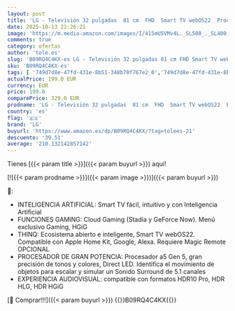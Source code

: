 ```yaml
---
layout: post
title: 'LG - Televisión 32 pulgadas  81 cm  FHD  Smart TV webOS22  Procesador de gran Potencia a5 Gen 5  Compatible con Formatos HDR 10  HLG  HGiG  LG 32LQ63006LA'
date: 2025-10-13 22:26:21
image: 'https://m.media-amazon.com/images/I/415mU5VMv4L._SL500_._SL400_.jpg'
comments: true
category: ofertas
author: 'tole.es'
slug: 'B09RQ4C4KX-es LG - Televisión 32 pulgadas 81 cm FHD Smart TV webOS22...'
sku: 'B09RQ4C4KX-es'
tags: [ '749d7d8e-47fd-431e-8b51-348b70f767e2_0','749d7d8e-47fd-431e-8b51-348b70f767e2_101','749d7d8e-47fd-431e-8b51-348b70f767e2_1201','749d7d8e-47fd-431e-8b51-348b70f767e2_8501','749d7d8e-47fd-431e-8b51-348b70f767e2_9001','Arborist Merchandising Root','CML-Tech','Electrónica','Gaming & Entertainment','Home Entertainment','Los favoritos de nuestros clientes: Electrónica','Self Service','Servicios Heavy and Bulky','Special Features Stores','TV < 43"','TV, vídeo y home cinema','Tech all','Televisores','lg','smart','tv','🇪🇸', ]
actualPrice: 199.0 EUR
currency: EUR
price: 199.0
comparePrice: 329.0 EUR
prodname: 'LG - Televisión 32 pulgadas  81 cm  FHD  Smart TV webOS22  Procesador de gran Potencia a5 Gen 5  Compatible con Formatos HDR 10  HLG  HGiG  LG 32LQ63006LA'
country: 'es'
flag: '🇪🇸'
brand: 'LG'
buyurl: 'https://www.amazon.es/dp/B09RQ4C4KX/?tag=tolees-21'
descuento: '39.51'
average: '210.132142857142'
---
```


Tienes [{{< param title >}}]({{< param buyurl >}}) aqui!

[![{{< param prodname >}}]({{< param image >}})]({{< param buyurl >}})

🔎:

- INTELIGENCIA ARTIFICIAL: Smart TV fácil, intuitivo y con Inteligencia Artificial
- FUNCIONES GAMING: Cloud Gaming (Stadia y GeForce Now). Menú exclusivo Gaming, HGiG
- THINQ: Ecosistema abierto e inteligente, Smart TV webOS22. Compatible con Apple Home Kit, Google, Alexa. Requiere Magic Remote OPCIONAL
- PROCESADOR DE GRAN POTENCIA: Procesador a5 Gen 5, gran precisión de tonos y colores, Direct LED. Identifica el movimiento de objetos para escalar y simular un Sonido Surround de 5.1 canales
- EXPERIENCIA AUDIOVISUAL: compatible con formatos HDR10 Pro, HDR HLG, HDR HGiG

[🛒 Comprar!!!]({{< param buyurl >}})
{{<world>}}B09RQ4C4KX{{</world>}}
